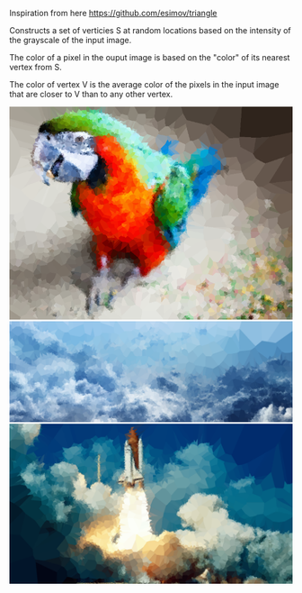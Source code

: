 Inspiration from here https://github.com/esimov/triangle

Constructs a set of verticies S at random locations based on the intensity of the grayscale of the input image.

The color of a pixel in the ouput image is based on the "color" of its nearest vertex from S.

The color of vertex V is the average color of the pixels in the input image that are closer to V than to any other vertex.


![](example1.png)
![](example2.png)
![](example3.png)
